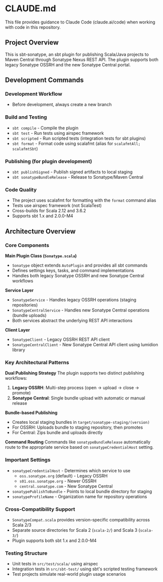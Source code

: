 # CLAUDE.md

This file provides guidance to Claude Code (claude.ai/code) when working with code in this repository.

## Project Overview

This is sbt-sonatype, an sbt plugin for publishing Scala/Java projects to Maven Central through Sonatype Nexus REST API. The plugin supports both legacy Sonatype OSSRH and the new Sonatype Central portal.

## Development Commands

### Development Workflow
- Before development, always create a new branch 

### Build and Testing
- `sbt compile` - Compile the plugin
- `sbt test` - Run tests using airspec framework
- `sbt scripted` - Run scripted tests (integration tests for sbt plugins)
- `sbt format` - Format code using scalafmt (alias for `scalafmtAll; scalafmtSbt`)

### Publishing (for plugin development)
- `sbt publishSigned` - Publish signed artifacts to local staging
- `sbt sonatypeBundleRelease` - Release to Sonatype/Maven Central

### Code Quality
- The project uses scalafmt for formatting with the `format` command alias
- Tests use airspec framework (not ScalaTest)
- Cross-builds for Scala 2.12 and 3.6.2
- Supports sbt 1.x and 2.0.0-M4

## Architecture Overview

### Core Components

**Main Plugin Class (`Sonatype.scala`)**
- `Sonatype` object extends `AutoPlugin` and provides all sbt commands
- Defines settings keys, tasks, and command implementations
- Handles both legacy Sonatype OSSRH and new Sonatype Central workflows

**Service Layer**
- `SonatypeService` - Handles legacy OSSRH operations (staging repositories)
- `SonatypeCentralService` - Handles new Sonatype Central operations (bundle uploads)
- Both services abstract the underlying REST API interactions

**Client Layer**
- `SonatypeClient` - Legacy OSSRH REST API client
- `SonatypeCentralClient` - New Sonatype Central API client using lumidion library

### Key Architectural Patterns

**Dual Publishing Strategy**
The plugin supports two distinct publishing workflows:
1. **Legacy OSSRH**: Multi-step process (open → upload → close → promote)
2. **Sonatype Central**: Single bundle upload with automatic or manual release

**Bundle-based Publishing**
- Creates local staging bundles in `target/sonatype-staging/(version)`
- For OSSRH: Uploads bundle to staging repository, then promotes
- For Central: Zips bundle and uploads directly

**Command Routing**
Commands like `sonatypeBundleRelease` automatically route to the appropriate service based on `sonatypeCredentialHost` setting.

### Important Settings
- `sonatypeCredentialHost` - Determines which service to use
  - `oss.sonatype.org` (default) - Legacy OSSRH
  - `s01.oss.sonatype.org` - Newer OSSRH
  - `central.sonatype.com` - New Sonatype Central
- `sonatypePublishToBundle` - Points to local bundle directory for staging
- `sonatypeProfileName` - Organization name for repository operations

### Cross-Compatibility Support
- `SonatypeCompat.scala` provides version-specific compatibility across Scala 2/3
- Separate source directories for Scala 2 (`scala-2/`) and Scala 3 (`scala-3/`)
- Plugin supports both sbt 1.x and 2.0.0-M4

### Testing Structure
- Unit tests in `src/test/scala/` using airspec
- Integration tests in `src/sbt-test/` using sbt's scripted testing framework
- Test projects simulate real-world plugin usage scenarios